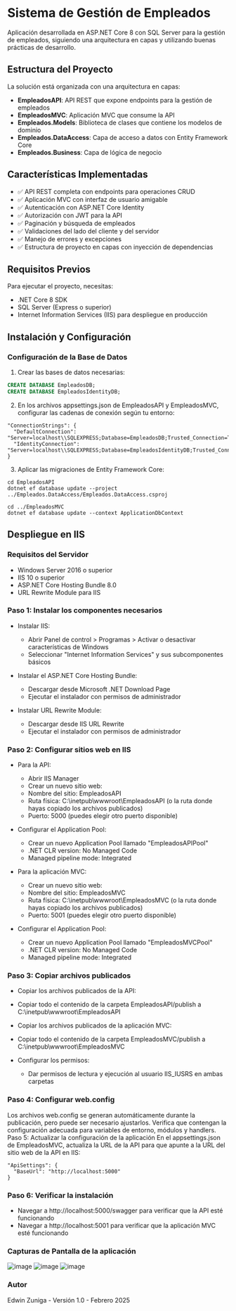 # Sistema de Gestión de Empleados

Aplicación desarrollada en ASP.NET Core 8 con SQL Server para la gestión de empleados, siguiendo una arquitectura en capas y utilizando buenas prácticas de desarrollo.

## Estructura del Proyecto

La solución está organizada con una arquitectura en capas:

- **EmpleadosAPI**: API REST que expone endpoints para la gestión de empleados
- **EmpleadosMVC**: Aplicación MVC que consume la API
- **Empleados.Models**: Biblioteca de clases que contiene los modelos de dominio
- **Empleados.DataAccess**: Capa de acceso a datos con Entity Framework Core
- **Empleados.Business**: Capa de lógica de negocio

## Características Implementadas

- ✅ API REST completa con endpoints para operaciones CRUD
- ✅ Aplicación MVC con interfaz de usuario amigable
- ✅ Autenticación con ASP.NET Core Identity
- ✅ Autorización con JWT para la API
- ✅ Paginación y búsqueda de empleados
- ✅ Validaciones del lado del cliente y del servidor
- ✅ Manejo de errores y excepciones
- ✅ Estructura de proyecto en capas con inyección de dependencias

## Requisitos Previos

Para ejecutar el proyecto, necesitas:

- .NET Core 8 SDK
- SQL Server (Express o superior)
- Internet Information Services (IIS) para despliegue en producción

## Instalación y Configuración

### Configuración de la Base de Datos

1. Crear las bases de datos necesarias:

```sql
CREATE DATABASE EmpleadosDB;
CREATE DATABASE EmpleadosIdentityDB;
```

2. En los archivos appsettings.json de EmpleadosAPI y EmpleadosMVC, configurar las cadenas de conexión según tu entorno:
```
"ConnectionStrings": {
  "DefaultConnection": "Server=localhost\\SQLEXPRESS;Database=EmpleadosDB;Trusted_Connection=True;TrustServerCertificate=True;MultipleActiveResultSets=true",
  "IdentityConnection": "Server=localhost\\SQLEXPRESS;Database=EmpleadosIdentityDB;Trusted_Connection=True;TrustServerCertificate=True;MultipleActiveResultSets=true"
}
```
3. Aplicar las migraciones de Entity Framework Core:
```
cd EmpleadosAPI
dotnet ef database update --project ../Empleados.DataAccess/Empleados.DataAccess.csproj

cd ../EmpleadosMVC
dotnet ef database update --context ApplicationDbContext
```
## Despliegue en IIS
### Requisitos del Servidor

- Windows Server 2016 o superior
- IIS 10 o superior
- ASP.NET Core Hosting Bundle 8.0
- URL Rewrite Module para IIS

### Paso 1: Instalar los componentes necesarios

- Instalar IIS:

  - Abrir Panel de control > Programas > Activar o desactivar características de Windows
  - Seleccionar "Internet Information Services" y sus subcomponentes básicos


- Instalar el ASP.NET Core Hosting Bundle:

  - Descargar desde Microsoft .NET Download Page
  - Ejecutar el instalador con permisos de administrador


- Instalar URL Rewrite Module:

  - Descargar desde IIS URL Rewrite
  - Ejecutar el instalador con permisos de administrador

### Paso 2: Configurar sitios web en IIS

- Para la API:

  - Abrir IIS Manager
  - Crear un nuevo sitio web:
  - Nombre del sitio: EmpleadosAPI
  - Ruta física: C:\inetpub\wwwroot\EmpleadosAPI (o la ruta donde hayas copiado los archivos publicados)
  - Puerto: 5000 (puedes elegir otro puerto disponible)
    
- Configurar el Application Pool:
  - Crear un nuevo Application Pool llamado "EmpleadosAPIPool"
  - .NET CLR version: No Managed Code
  - Managed pipeline mode: Integrated

- Para la aplicación MVC:
  - Crear un nuevo sitio web:
  - Nombre del sitio: EmpleadosMVC
  - Ruta física: C:\inetpub\wwwroot\EmpleadosMVC (o la ruta donde hayas copiado los archivos publicados)
  - Puerto: 5001 (puedes elegir otro puerto disponible)

- Configurar el Application Pool:
  - Crear un nuevo Application Pool llamado "EmpleadosMVCPool"
  - .NET CLR version: No Managed Code
  - Managed pipeline mode: Integrated

### Paso 3: Copiar archivos publicados

  - Copiar los archivos publicados de la API:
  - Copiar todo el contenido de la carpeta EmpleadosAPI/publish a C:\inetpub\wwwroot\EmpleadosAPI
  - Copiar los archivos publicados de la aplicación MVC:
  - Copiar todo el contenido de la carpeta EmpleadosMVC/publish a C:\inetpub\wwwroot\EmpleadosMVC

- Configurar los permisos:
  - Dar permisos de lectura y ejecución al usuario IIS_IUSRS en ambas carpetas

### Paso 4: Configurar web.config
Los archivos web.config se generan automáticamente durante la publicación, pero puede ser necesario ajustarlos. Verifica que contengan la configuración adecuada para variables de entorno, módulos y handlers.
Paso 5: Actualizar la configuración de la aplicación
En el appsettings.json de EmpleadosMVC, actualiza la URL de la API para que apunte a la URL del sitio web de la API en IIS:
```
"ApiSettings": {
  "BaseUrl": "http://localhost:5000"
}
```
### Paso 6: Verificar la instalación
- Navegar a http://localhost:5000/swagger para verificar que la API esté funcionando
- Navegar a http://localhost:5001 para verificar que la aplicación MVC esté funcionando

### Capturas de Pantalla de la aplicación
![image](https://github.com/user-attachments/assets/9d49636a-77eb-4072-b324-b61cf3efd606)
![image](https://github.com/user-attachments/assets/c688cb7c-cd6a-40a6-af27-8faf4fbc03be)
![image](https://github.com/user-attachments/assets/d4f619de-a009-4cf7-921a-7d119bc23130)

### Autor
Edwin Zuniga - Versión 1.0 - Febrero 2025
